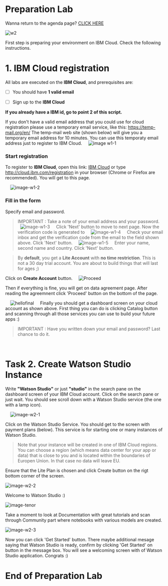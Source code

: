# Preparation Lab
  
  
    
Wanna return to the agenda page?  [CLICK HERE](../README.md)
  
    
     

![w2](../images/w2.png)
&nbsp;


First step is preparing your environment on IBM Cloud. Check the following instructions.
&nbsp;
&nbsp;

# 1. IBM Cloud registration

All labs are executed on the **IBM Cloud**, and prerequisites are:

- [ ] You should have **1 valid email** 

- [ ] Sign up to the **IBM Cloud** 


**If you already have a IBM id, go to point 2 of this script.**

If you don't have a valid email address that you could use for cloud registration please use a temporary email service, like this: https://temp-mail.org/en/
The temp-mail web site (shown below) will give you a temporary email address for 10 minutes. You can use this temporaty email address just to register to IBM Cloud. 
&nbsp;
&nbsp;
![image w1-1](../images/w1-1.png)
&nbsp;
&nbsp;

### Start registration
To register to **IBM Cloud**, open this link: [IBM Cloud](cloud.ibm.com/registration) or type http://cloud.ibm.com/registration in your browser (Chrome or Firefox are recommended). You will get to this page.

&nbsp;
&nbsp;
![image-w1-2](../images/w1-2.png)
&nbsp;
&nbsp;
### Fill in the form
Specify email and password.

> IMPORTANT : Take a note of your email address and your password.
&nbsp;
&nbsp;
![image-w1-3](../images/w1-3.png)
&nbsp;
&nbsp;
Click 'Next' button to move to next page. Now the verification code is generated to 
&nbsp;
&nbsp;
![image-w1-4](../images/w1-4.png)
&nbsp;
&nbsp;
Check your email inbox and get the verification code from the email to the field shown above. Click 'Next' button.
&nbsp;
&nbsp;
![image-w1-5](../images/w1-5.png)
&nbsp;
&nbsp;
Enter your name, second name and country. Click 'Next' button.


> By **default**, you get a **Lite Account** with **no time restriction**. This is not a 30 day trial account. You are about to build things that will last for ages ;)  

Click on **Create Account** button.
&nbsp;
&nbsp;
![Proceed](/../images/w1-6.png)
&nbsp;
&nbsp;

Then if everything is fine, you will get on data agreement page. After reading the agreemnent click 'Proceed' button on the bottom of the page.

&nbsp;
&nbsp;
![hellofinal](/../images/w1-7.png)
&nbsp;
&nbsp;
Finally you should get a dashboard screen on your cloud account as shown above. First thing you can do is clicking Catalog button and scanning through all those services you can use to build your future apps :) 


> IMPORTANT : Have you written down your email and password? Last chance to do it.

&nbsp;
&nbsp;
&nbsp;
&nbsp;
&nbsp;
&nbsp;

# Task 2. Create Watson Studio Instance

Write **"Watson Studio"** or just **"studio"** in the search pane on the dashboard screen of your IBM Cloud account. Click on the search pane or just wait. You should see scroll down with a Watson Studio service (the one with a lamp icon).

&nbsp;
&nbsp;
![image-w2-1](../images/w2-1.png)
&nbsp;
&nbsp;

Click on the Watson Studio Service. You should get to the screen with payment plans (below). This service is for starting one or many instances of Watson Studio. 


> Note that your instance will be created in one of IBM Cloud regions. You can choose a region (which means data center for your app or data) that is close to you and is located within the boundaries of Europen Union. In that case no data will leave EU.   
  

Ensure that the Lite Plan is chosen and click Create button on the rigt bottom corner of the screen.   
  
  
![image-w2-2](../images/w2-2.png)
  
Welcome to Watson Studio :)

  
![image-tenor](../images/tenor.gif)  
  
Take a moment to look at Documentation with great tutorials and scan through Community part where notebooks with various models are created.

  
![image-w2-3](../images/w2-3.png)  
  
Now you can click 'Get Started' button. 
There maybe additional mesage saying that Watson Studio is ready, confirm by clicking 'Get Started' on button in the message box. 
You will see a welcoming screen with of Watson Studio application. 
Congrats :)
  
  
# End of Preparation Lab